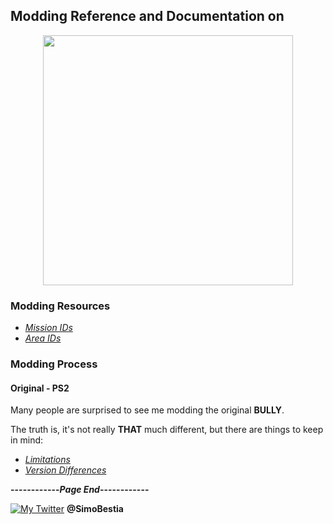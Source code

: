 ## Modding Reference and Documentation on
<p align="center">
  <img src="https://user-images.githubusercontent.com/36112411/108358647-46919300-71ef-11eb-9507-fbdda7d0ff60.png" width="400">
</p>

### Modding Resources
* [_Mission IDs_](https://simonbestia.github.io/Bully-Modding-and-Documentation/Resources/MissionIDs)
* [_Area IDs_](https://simonbestia.github.io/Bully-Modding-and-Documentation/Resources/AreaIDs)

### Modding Process
#### Original - PS2

Many people are surprised to see me modding the original **BULLY**.

The truth is, it's not really **THAT** much different, but there are things to keep in mind:


- [_Limitations_](https://simonbestia.github.io/Bully-Modding-and-Documentation/PS2/Limitations)
- [_Version Differences_](https://simonbestia.github.io/Bully-Modding-and-Documentation/PS2/Differences)

**------------_Page End_------------**

[![My Twitter][1.2]][1] **@SimoBestia**

<!-- Please don't remove this: Grab your social icons from https://github.com/carlsednaoui/gitsocial -->

[1.2]: http://i.imgur.com/wWzX9uB.png (My Twitter)

[1]: http://www.twitter.com/SimoBestia

<!-- Please don't remove this: Grab your social icons from https://github.com/carlsednaoui/gitsocial -->
